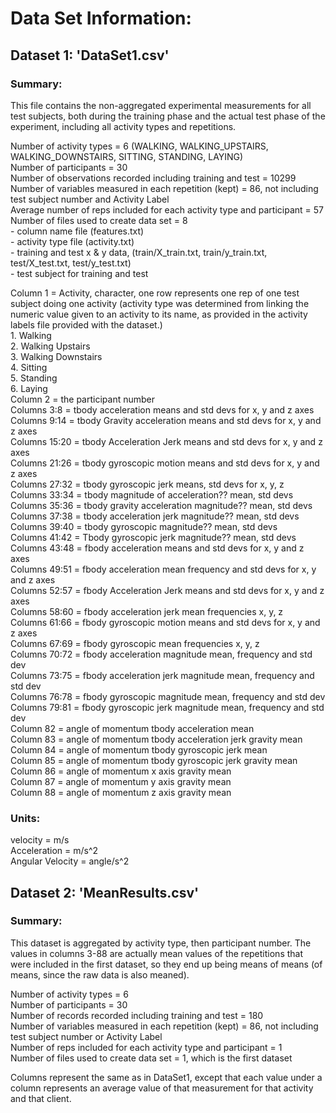 # Data Set Information:

## Dataset 1:  'DataSet1.csv'

### Summary:

This file contains the non-aggregated experimental measurements for all test subjects, both
during the training phase and the actual test phase of the experiment, including all activity types
and repetitions.

Number of activity types = 6 (WALKING, WALKING_UPSTAIRS, WALKING_DOWNSTAIRS, SITTING, STANDING, LAYING)  
Number of participants = 30  
Number of observations recorded including training and test = 10299  
Number of variables measured in each repetition (kept) = 86, not including test subject number and Activity Label   
Average number of reps included for each activity type and participant = 57 
Number of files used to create data set = 8   
        -   column name file (features.txt)  
        -   activity type file (activity.txt)       
        -   training and test x & y data, (train/X_train.txt, train/y_train.txt, test/X_test.txt, test/y_test.txt)  
        -   test subject for training and test   
    
Column 1 = Activity, character, one row represents one rep of one test subject doing one activity (activity type was determined from linking the numeric value given to an activity to its name, as provided in the activity labels file provided with the dataset.)    
        1.  Walking  
        2.  Walking Upstairs  
        3.  Walking Downstairs  
        4.  Sitting  
        5.  Standing  
        6.  Laying  
Column 2 = the participant number  
Columns 3:8 = tbody acceleration means and std devs for x, y and z axes  
Columns 9:14 = tbody Gravity acceleration means and std devs for x, y and z axes  
Columns 15:20 = tbody Acceleration Jerk means and std devs for x, y and z axes  
Columns 21:26 = tbody gyroscopic motion means and std devs for x, y and z axes  
Columns 27:32 = tbody gyroscopic jerk means, std devs for x, y, z  
Columns 33:34 = tbody magnitude of acceleration?? mean, std devs  
Columns 35:36 = tbody gravity acceleration magnitude?? mean, std devs  
Columns 37:38 = tbody acceleration jerk magnitude?? mean, std devs  
Columns 39:40 = tbody gyroscopic magnitude?? mean, std devs  
Columns 41:42 = Tbody gyroscopic jerk magnitude?? mean, std devs  
Columns 43:48 = fbody acceleration means and std devs for x, y and z axes  
Columns 49:51 = fbody acceleration mean frequency and std devs for x, y and z axes  
Columns 52:57 = fbody Acceleration Jerk means and std devs for x, y and z axes  
Columns 58:60 = fbody acceleration jerk mean frequencies x, y, z  
Columns 61:66 = fbody gyroscopic motion means and std devs for x, y and z axes  
Columns 67:69 = fbody gyroscopic mean frequencies x, y, z  
Columns 70:72 = fbody acceleration magnitude mean, frequency and std dev  
Columns 73:75 = fbody acceleration jerk magnitude mean, frequency and std dev  
Columns 76:78 = fbody gyroscopic magnitude mean, frequency and std dev  
Columns 79:81 = fbody gyroscopic jerk magnitude mean, frequency and std dev  
Column 82 = angle of momentum tbody acceleration mean  
Column 83 = angle of momentum tbody acceleration jerk gravity mean  
Column 84 = angle of momentum tbody gyroscopic jerk mean  
Column 85 = angle of momentum tbody gyroscopic jerk gravity mean  
Column 86 = angle of momentum x axis gravity mean  
Column 87 = angle of momentum y axis gravity mean  
Column 88 = angle of momentum z axis gravity mean  

### Units:
velocity = m/s  
Acceleration = m/s^2  
Angular Velocity = angle/s^2  

## Dataset 2:  'MeanResults.csv'  

### Summary:  

This dataset is aggregated by activity type, then participant number.  The values in columns 3-88 are actually mean values of the repetitions that were included in the first dataset, so they end up being means of means (of means, since the raw data is also meaned).

Number of activity types = 6  
Number of participants = 30  
Number of records recorded including training and test = 180  
Number of variables measured in each repetition (kept) = 86, not including test subject number or Activity Label  
Number of reps included for each activity type and participant = 1  
Number of files used to create data set = 1, which is the first dataset  

Columns represent the same as in DataSet1, except that each value under a column represents an average value of that measurement for that activity and that client.  
